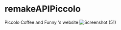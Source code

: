 # remakeAPIPiccolo
Piccolo Coffee and Funny 's website 
![Screenshot (51)](https://user-images.githubusercontent.com/72057059/141814325-b65d420e-4014-4616-8f3f-6e865b248d69.png)

